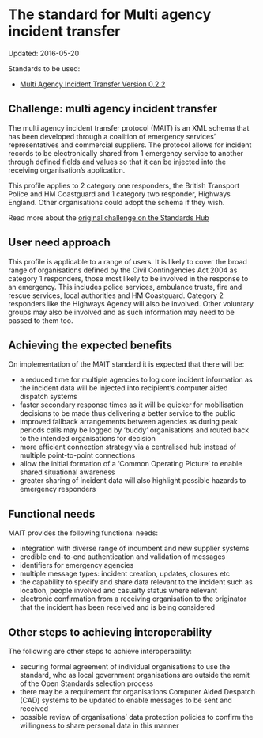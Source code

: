 # The standard for Multi agency incident transfer

Updated: 2016-05-20

Standards to be used:

* [Multi Agency Incident Transfer Version 0.2.2](http://mait.org.uk/)

## Challenge: multi agency incident transfer

The multi agency incident transfer protocol (MAIT) is an XML schema that has been developed through a coalition of emergency services’ representatives and commercial suppliers. The protocol allows for incident records to be electronically shared from 1 emergency service to another through defined fields and values so that it can be injected into the receiving organisation’s application.

This profile applies to 2 category one responders, the British Transport Police and HM Coastguard and 1 category two responder, Highways England. Other organisations could adopt the schema if they wish.

Read more about the [original challenge on the Standards Hub](https://standards.data.gov.uk/challenge/multi-agency-incident-transfer)

## User need approach

This profile is applicable to a range of users. It is likely to cover the broad range of organisations defined by the Civil Contingencies Act 2004 as category 1 responders, those most likely to be involved in the response to an emergency. This includes police services, ambulance trusts, fire and rescue services, local authorities and HM Coastguard. Category 2 responders like the Highways Agency will also be involved. Other voluntary groups may also be involved and as such information may need to be passed to them too.

## Achieving the expected benefits

On implementation of the MAIT standard it is expected that there will be:

*   a reduced time for multiple agencies to log core incident information as the incident data will be injected into recipient’s computer aided dispatch systems
*   faster secondary response times as it will be quicker for mobilisation decisions to be made thus delivering a better service to the public
*   improved fallback arrangements between agencies as during peak periods calls may be logged by ‘buddy’ organisations and routed back to the intended organisations for decision
*   more efficient connection strategy via a centralised hub instead of multiple point-to-point connections
*   allow the initial formation of a ‘Common Operating Picture’ to enable shared situational awareness
*   greater sharing of incident data will also highlight possible hazards to emergency responders

## Functional needs

MAIT provides the following functional needs:

*   integration with diverse range of incumbent and new supplier systems
*   credible end-to-end authentication and validation of messages
*   identifiers for emergency agencies
*   multiple message types: incident creation, updates, closures etc
*   the capability to specify and share data relevant to the incident such as location, people involved and casualty status where relevant
*   electronic confirmation from a receiving organisation to the originator that the incident has been received and is being considered

## Other steps to achieving interoperability

The following are other steps to achieve interoperability:

*   securing formal agreement of individual organisations to use the standard, who as local government organisations are outside the remit of the Open Standards selection process
*   there may be a requirement for organisations Computer Aided Despatch (CAD) systems to be updated to enable messages to be sent and received
*   possible review of organisations’ data protection policies to confirm the willingness to share personal data in this manner
